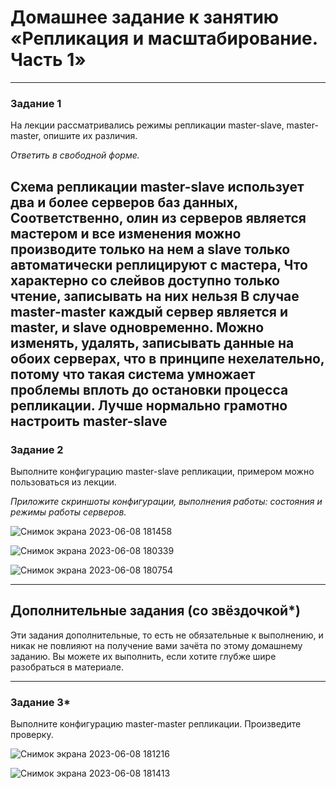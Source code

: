 # Домашнее задание к занятию «Репликация и масштабирование. Часть 1»


---

### Задание 1

На лекции рассматривались режимы репликации master-slave, master-master, опишите их различия.

*Ответить в свободной форме.*

Схема репликации master-slave использует два и более серверов баз данных, Соответственно, олин из серверов является мастером и все изменения можно производите только на нем а slave только автоматически реплицируют с мастера, Что характерно со слейвов доступно только чтение, записывать на них нельзя
В случае master-master каждый сервер является и master, и slave одновременно. Можно изменять, удалять, записывать данные на обоих сeрвeрах, что в принципе нехелательно, потому что такая система умножает проблемы вплоть до остановки процесса репликации. Лучше нормально грамотно настроить master-slave
---

### Задание 2

Выполните конфигурацию master-slave репликации, примером можно пользоваться из лекции.

*Приложите скриншоты конфигурации, выполнения работы: состояния и режимы работы серверов.*

![Снимок экрана 2023-06-08 181458](https://github.com/AlexanderM33/sdb-homeworks/assets/122460278/b2af5909-7f47-4c98-9c97-f199bdd24b89)

![Снимок экрана 2023-06-08 180339](https://github.com/AlexanderM33/sdb-homeworks/assets/122460278/b5ea0f6f-5164-449f-90cd-5f90b5d0a68c)

![Снимок экрана 2023-06-08 180754](https://github.com/AlexanderM33/sdb-homeworks/assets/122460278/c83f02d0-1780-4fba-a503-595559e73a33)


---

## Дополнительные задания (со звёздочкой*)
Эти задания дополнительные, то есть не обязательные к выполнению, и никак не повлияют на получение вами зачёта по этому домашнему заданию. Вы можете их выполнить, если хотите глубже шире разобраться в материале.

---

### Задание 3* 

Выполните конфигурацию master-master репликации. Произведите проверку.

![Снимок экрана 2023-06-08 181216](https://github.com/AlexanderM33/sdb-homeworks/assets/122460278/2973e754-46cb-45d3-a8b1-78f5515a0b7e)

![Снимок экрана 2023-06-08 181413](https://github.com/AlexanderM33/sdb-homeworks/assets/122460278/9eec64f2-bcb9-41db-9a72-a513b946c63e)

